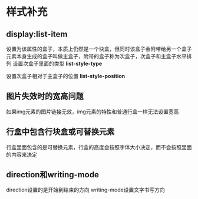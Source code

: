 # 样式补充
## display:list-item
设置为该属性的盒子，本质上仍然是一个块盒，但同时该盒子会附带给另一个盒子
元素本身生成的盒子叫做主盒子，附带的盒子称为次盒子，次盒子和主盒子水平排列
设置次盒子里面的类型
**list-style-type**

设置次盒子相对于主盒子的位置
**list-style-position**

## 图片失效时的宽高问题
如果img元素的图片链接无效，img元素的特性和普通行盒一样无法设置宽高
## 行盒中包含行块盒或可替换元素
行盒里面包含的是可替换元素，行盒的高度会按照字体大小决定，而不会按照里面的内容来决定
## direction和writing-mode
direction设置的是开始到结束的方向
writing-mode设置文字书写方向


